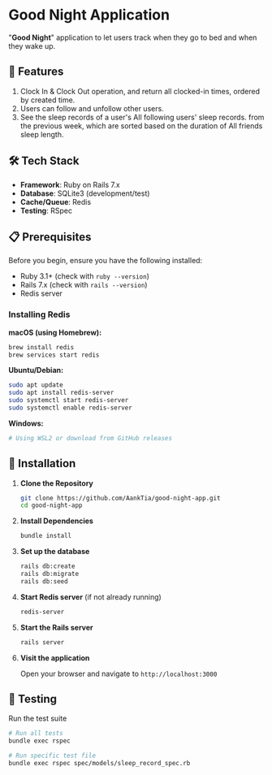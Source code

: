 # Good Night Application

"**Good Night**" application to let users track when they go to bed and when they wake up.

## 🚀 Features

1. Clock In & Clock Out operation, and return all clocked-in times, ordered by created time.
2. Users can follow and unfollow other users.
3. See the sleep records of a user's All following users' sleep records. from the previous week, which are sorted based on the duration of All friends sleep length.

## 🛠 Tech Stack

- **Framework**: Ruby on Rails 7.x
- **Database**: SQLite3 (development/test)
- **Cache/Queue**: Redis
- **Testing**: RSpec

## 📋 Prerequisites

Before you begin, ensure you have the following installed:

- Ruby 3.1+ (check with `ruby --version`)
- Rails 7.x (check with `rails --version`)
- Redis server

### Installing Redis

**macOS (using Homebrew):**

```bash
brew install redis
brew services start redis
```

**Ubuntu/Debian:**

```bash
sudo apt update
sudo apt install redis-server
sudo systemctl start redis-server
sudo systemctl enable redis-server
```

**Windows:**

```bash
# Using WSL2 or download from GitHub releases
```

## 🔧 Installation

1. **Clone the Repository**

   ```bash
   git clone https://github.com/AankTia/good-night-app.git
   cd good-night-app
   ```

2. **Install Dependencies**

   ```bash
   bundle install
   ```

3. **Set up the database**

   ```bash
   rails db:create
   rails db:migrate
   rails db:seed
   ```

4. **Start Redis server** (if not already running)

   ```bash
   redis-server
   ```

5. **Start the Rails server**

   ```bash
   rails server
   ```

6. **Visit the application**

   Open your browser and navigate to `http://localhost:3000`

## 🧪 Testing

Run the test suite

```bash
# Run all tests
bundle exec rspec

# Run specific test file
bundle exec rspec spec/models/sleep_record_spec.rb
```
